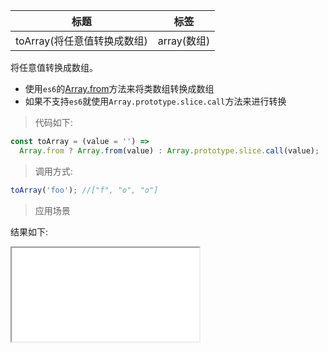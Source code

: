 | 标题                        | 标签        |
| --------------------------- | ----------- |
| toArray(将任意值转换成数组) | array(数组) |

将任意值转换成数组。

- 使用`es6`的[Array.from](https://developer.mozilla.org/zh-CN/docs/Web/JavaScript/Reference/Global_Objects/Array/from)方法来将类数组转换成数组
- 如果不支持`es6`就使用`Array.prototype.slice.call`方法来进行转换

> 代码如下:

```js
const toArray = (value = '') =>
  Array.from ? Array.from(value) : Array.prototype.slice.call(value);
```

> 调用方式:

```js
toArray('foo'); //["f", "o", "o"]
```

> 应用场景

<div class="code-editor" data-url="codes/javascript/html/RGBToHex.html" data-language="html"></div>

结果如下:

<iframe src="codes/javascript/html/RGBToHex.html"></iframe>
